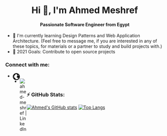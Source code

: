 <h1 align="center">Hi 👋, I'm Ahmed Meshref</h1>
<h4 align="center">Passionate Software Engineer from Egypt</h4>

- 🌱 I'm currently learning Design Patterns and Web Application Architecture.
  (Feel free to message me, if you are interested in any of these topics, for materials or a partner to study and build
  projects with.)
- 🥅 2021 Goals: Contribute to open source projects

### Connect with me:

- [<img align="left" alt="ahmedmeshref.me" width="22px"  src="https://raw.githubusercontent.com/iconic/open-iconic/master/svg/globe.svg" />][website]
- [<img align="left" alt="ahmed-meshref | LinkedIn" width="22px" src="https://cdn.jsdelivr.net/npm/simple-icons@v3/icons/linkedin.svg" />][linkedin]


[comment]: <> (### Download my Resume:)

[comment]: <> ([Resume]&#40;http://ahmedmeshref.com&#41;)

### ⚡ GitHub Stats:
[![Ahmed's GitHub stats](https://github-readme-stats.vercel.app/api?username=ahmedmeshref&show_icons=true)](https://github.com/ahmedmeshref?tab=repositories)
[![Top Langs](https://github-readme-stats.vercel.app/api/top-langs/?username=ahmedmeshref&hide=jupyter%20notebook,HTMl,CSS)](https://github.com/ahmedmeshref?tab=repositories)

[website]: https://ahmedmeshref.me

[linkedin]: https://www.linkedin.com/in/ahmed-meshref/